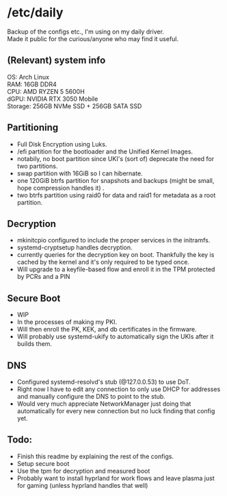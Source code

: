 # /etc/daily

Backup of the configs etc., I'm using on my daily driver.  
Made it public for the curious/anyone who may find it useful.

## (Relevant) system info

OS: Arch Linux  
RAM: 16GB DDR4  
CPU: AMD RYZEN 5 5600H  
dGPU: NVIDIA RTX 3050 Mobile  
Storage: 256GB NVMe SSD + 256GB SATA SSD  

## Partitioning

- Full Disk Encryption using Luks.
- /efi partition for the bootloader and the Unified Kernel Images.
- notabily, no boot partition since UKI's (sort of) deprecate the need for two partitions.
- swap partition with 16GiB so I can hibernate.
- one 120GiB btrfs partition for snapshots and backups (might be small, hope compression handles it)  .
- two btrfs partition using raid0 for data and raid1 for metadata as a root partition.

## Decryption

- mkinitcpio configured to include the proper services in the initramfs.
- systemd-cryptsetup handles decryption.
- currently queries for the decryption key on boot. Thankfully the key is cached by the kernel and it's only required to be typed once.
- Will upgrade to a keyfile-based flow and enroll it in the TPM protected by PCRs and a PIN

## Secure Boot

- WIP
- In the processes of making my PKI.
- Will then enroll the PK, KEK, and db certificates in the firmware.
- Will probably use systemd-ukify to automatically sign the UKIs after it builds them.

## DNS

- Configured systemd-resolvd's stub (@127.0.0.53) to use DoT.
- Right now I have to edit any connection to only use DHCP for addresses and manually configure the DNS to point to the stub.
- Would very much appreciate NetworkManager just doing that automatically for every new connection but no luck finding that config yet.

## Todo:

- Finish this readme by explaining the rest of the configs.
- Setup secure boot
- Use the tpm for decryption and measured boot
- Probably want to install hyprland for work flows and leave plasma just for gaming (unless hyprland handles that well)